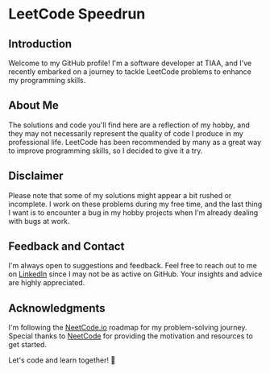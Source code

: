 # LeetCode Speedrun

## Introduction

Welcome to my GitHub profile! I'm a software developer at TIAA, and I've recently embarked on a journey to tackle LeetCode problems to enhance my programming skills.

## About Me

The solutions and code you'll find here are a reflection of my hobby, and they may not necessarily represent the quality of code I produce in my professional life. LeetCode has been recommended by many as a great way to improve programming skills, so I decided to give it a try.

## Disclaimer

Please note that some of my solutions might appear a bit rushed or incomplete. I work on these problems during my free time, and the last thing I want is to encounter a bug in my hobby projects when I'm already dealing with bugs at work.

## Feedback and Contact

I'm always open to suggestions and feedback. Feel free to reach out to me on [LinkedIn](https://www.linkedin.com/in/rashil-dudhara/) since I may not be as active on GitHub. Your insights and advice are highly appreciated.

## Acknowledgments

I'm following the [NeetCode.io](https://neetcode.io/roadmap) roadmap for my problem-solving journey. Special thanks to [NeetCode](https://www.youtube.com/@NeetCode) for providing the motivation and resources to get started.

Let's code and learn together! 🚀
